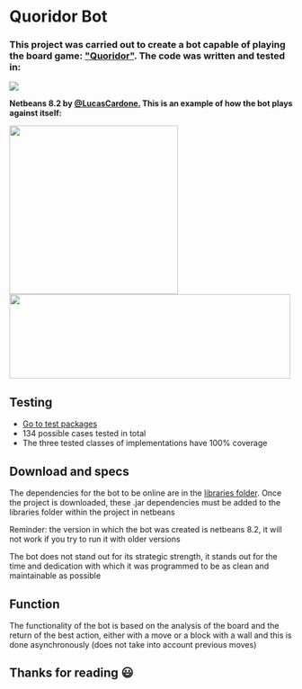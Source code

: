 # Quoridor Bot
<h3>This project was carried out to create a bot capable of playing the board game: <a href = "https://es.wikipedia.org/wiki/Quoridor">"Quoridor"</a>. The code was written and tested in:</h3>

<div style="display: inline_block">
   <img align = "auto" src = "https://img.shields.io/badge/Java-ED8B00?style=for-the-badge&logo=java&logoColor=white">
   <p align = "auto"><b>Netbeans 8.2 by <a href = "https://github.com/lucascardone">@LucasCardone.</a> This is an example of how the bot plays against itself:</b></p>
</div>
<div style="display: inline_block">
  <img align = "auto" height="300" width= "300" src="https://user-images.githubusercontent.com/89162737/170126118-2f98b09c-070f-4e05-83b2-f324937db91f.gif"/>
  <img align = "top" height="150" width= "500" src="https://github-readme-stats.vercel.app/api/top-langs/?username=lucascardone&layout=compact&langs_count=7&theme=dark"/>
</div>

## Testing
- <a href = "https://github.com/lucascardone/EDA_Challenge/tree/master/test/test">Go to test packages</a>
- 134 possible cases tested in total
- The three tested classes of implementations have 100% coverage

## Download and specs
<div>
   <p>The dependencies for the bot to be online are in the <a href = "https://github.com/lucascardone/EDA_Challenge/tree/master/libraries">libraries folder</a>. Once the     project is downloaded, these .jar dependencies must be added to the libraries folder within the project in netbeans</p>
   <p>Reminder: the version in which the bot was created is netbeans 8.2, it will not work if you try to run it with older versions</p>
   <p>The bot does not stand out for its strategic strength, it stands out for the time and dedication with which it was programmed to be as clean and maintainable as        possible</p>
</div>

## Function
The functionality of the bot is based on the analysis of the board and the return of the best action, either with a move or a block with a wall and this is done asynchronously (does not take into account previous moves)

## Thanks for reading 😃
<imgh width = "50px" src = "https://img.shields.io/github/watchers/{lucascardone}/{EDA_Challenge}.svg"></img>
